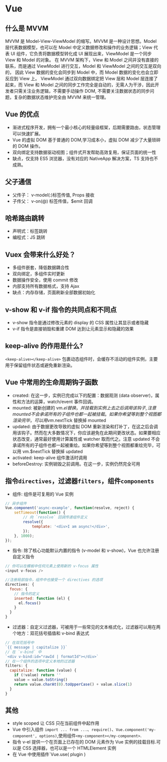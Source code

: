 # Vue

## 什么是 MVVM

MVVM 是 Model-View-ViewModel 的缩写。MVVM 是一种设计思想。Model 层代表数据模型，也可以在 Model 中定义数据修改和操作的业务逻辑；View 代表 UI 组件，它负责将数据模型转化成 UI 展现出来，ViewModel 是一个同步 View 和 Model 的对象。
在 MVVM 架构下，View 和 Model 之间并没有直接的联系，而是通过 ViewModel 进行交互，Model 和 ViewModel 之间的交互是双向的， 因此 View 数据的变化会同步到 Model 中，而 Model 数据的变化也会立即反应到 View 上。
ViewModel 通过双向数据绑定把 View 层和 Model 层连接了起来，而 View 和 Model 之间的同步工作完全是自动的，无需人为干涉，因此开发者只需关注业务逻辑，不需要手动操作 DOM, 不需要关注数据状态的同步问题，复杂的数据状态维护完全由 MVVM 来统一管理。

## Vue 的优点

- 渐进式程序开发，拥有一个最小核心的轻量级框架，后期需要路由，状态管理可以快速扩展。
- Vue 的虚拟 DOM 基于普通的 DOM,学习成本小，虚拟 DOM 减少了大量琐碎的 DOM 操作。
- 双向绑定支持数据驱动视图；组件式开发帮助高效复用，保证页面的统一性
- 缺点，仅支持 ES5 浏览器，没有对应的 NativeApp 解决方案，TS 支持也不成熟。

## 父子通信

- 父传子： v-model(:)标签传值, Props 接收
- 子传父： v-on(@) 标签传值，\$emit 回调

## 哈希路由跳转

- 声明式：标签跳转
- 编程式：JS 跳转

## Vuex 会带来什么好处？

- 多组件嵌套，降低数据耦合性
- 双向绑定，多组件实时更新
- 数据操作安全，使用 commit 修改
- 内部支持所有数据格式，支持 Ajax
- 缺点：内存存储，页面刷新全部数据初始化

## v-show 和 v-if 指令的共同点和不同点

- v-show 指令是通过修改元素的 display 的 CSS 属性让其显示或者隐藏
- v-if 指令是直接销毁和重建 DOM 达到让元素显示和隐藏的效果

## keep-alive 的作用是什么?

`<keep-alive></keep-alive>` 包裹动态组件时，会缓存不活动的组件实例，主要用于保留组件状态或避免重新渲染。

## Vue 中常用的生命周期钩子函数

- created: 在这一步，实例已完成以下的配置：数据观测 (data observer)，属性和方法的运算，watch/event 事件回调。
- mounted: 被新创建的 vm.$el 替换，并挂载到实例上去之后调用该钩子,注意 mounted 不会承诺所有的子组件也都一起被挂载。如果你希望等到整个视图都渲染完毕，可以用 vm.$nextTick 替换掉 mounted
- updated: 由于数据更改导致的虚拟 DOM 重新渲染和打补丁，在这之后会调用该钩子。然而在大多数情况下，你应该避免在此期间更改状态。如果要相应状态改变，通常最好使用计算属性或 watcher 取而代之。注意 updated 不会承诺所有的子组件也都一起被重绘。如果你希望等到整个视图都重绘完毕，可以用 vm.\$nextTick 替换掉 updated
- activated: keep-alive 组件激活时调用
- beforeDestroy: 实例销毁之前调用。在这一步，实例仍然完全可用

## 指令`directives`，过滤器`filters`，组件`components`

- 组件: 组件是可复用的 Vue 实例

```js
// 异步组件
Vue.component('async-example', function(resolve, reject) {
	setTimeout(function() {
		// 向 `resolve` 回调传递组件定义
		resolve({
			template: '<div>I am async!</div>',
		});
	}, 1000);
});
```

- 指令: 除了核心功能默认内置的指令 (v-model 和 v-show)，Vue 也允许注册自定义指令

```js
// 你可以在模板中任何元素上使用新的 v-focus 属性
<input v-focus />

//注册局部指令，组件中也接受一个 directives 的选项
directives: {
  focus: {
    // 指令的定义
    inserted: function (el) {
      el.focus()
    }
  }
}
```

- 过滤器：自定义过滤器，可被用于一些常见的文本格式化，过滤器可以用在两个地方：双花括号插值和 v-bind 表达式

```js
// 在双花括号中
`{{ message | capitalize }}`
// 在 `v-bind` 中
`<div v-bind:id="rawId | formatId"></div>`
// 在一个组件的选项中定义本地的过滤器
filters: {
  capitalize: function (value) {
    if (!value) return ''
    value = value.toString()
    return value.charAt(0).toUpperCase() + value.slice(1)
  }
}
```

## 其他

- style scoped 让 CSS 只在当前组件中起作用
- Vue 中引入组件 `import ... from ...`、`require()`、`Vue.component('my-component', options)`,使用组件`<my-component></my-component>`.
- 指令 v-el 提供一个在页面上已存在的 DOM 元素作为 Vue 实例的挂载目标.可以是 CSS 选择器，也可以是一个 HTMLElement 实例
- 在 Vue 中使用插件`Vue.use( plugin )
